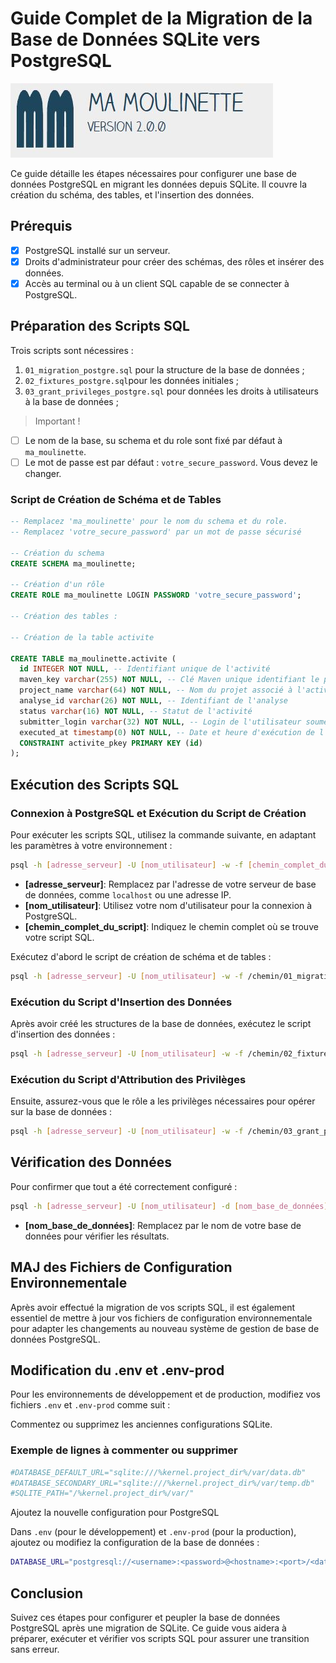 # Guide Complet de la Migration de la Base de Données SQLite vers PostgreSQL

![Ma-Moulinette](/documentation/ressources/home-000.jpg)

Ce guide détaille les étapes nécessaires pour configurer une base de données PostgreSQL en migrant les données depuis SQLite. Il couvre la création du schéma, des tables, et l'insertion des données.

## Prérequis

- [x] PostgreSQL installé sur un serveur.
- [x] Droits d'administrateur pour créer des schémas, des rôles et insérer des données.
- [x] Accès au terminal ou à un client SQL capable de se connecter à PostgreSQL.

## Préparation des Scripts SQL

Trois scripts sont nécessires :

1. `01_migration_postgre.sql` pour la structure de la base de données ;
2. `02_fixtures_postgre.sql`pour les données initiales ;
3. `03_grant_privileges_postgre.sql` pour données les droits à utilisateurs à la base de données ;

> Important !

- [ ] Le nom de la base, su schema et du role sont fixé par défaut à `ma_moulinette`.
- [ ] Le mot de passe est par défaut : `votre_secure_password`. Vous devez le changer.

### Script de Création de Schéma et de Tables

```sql
-- Remplacez 'ma_moulinette' pour le nom du schema et du role.
-- Remplacez 'votre_secure_password' par un mot de passe sécurisé

-- Création du schema
CREATE SCHEMA ma_moulinette;

-- Création d'un rôle
CREATE ROLE ma_moulinette LOGIN PASSWORD 'votre_secure_password';

-- Création des tables :

-- Création de la table activite

CREATE TABLE ma_moulinette.activite (
  id INTEGER NOT NULL, -- Identifiant unique de l'activité
  maven_key varchar(255) NOT NULL, -- Clé Maven unique identifiant le projet
  project_name varchar(64) NOT NULL, -- Nom du projet associé à l'activité
  analyse_id varchar(26) NOT NULL, -- Identifiant de l'analyse
  status varchar(16) NOT NULL, -- Statut de l'activité
  submitter_login varchar(32) NOT NULL, -- Login de l'utilisateur soumettant l'activité
  executed_at timestamp(0) NOT NULL, -- Date et heure d'exécution de l'activité
  CONSTRAINT activite_pkey PRIMARY KEY (id)
);
```

## Exécution des Scripts SQL

### Connexion à PostgreSQL et Exécution du Script de Création

Pour exécuter les scripts SQL, utilisez la commande suivante, en adaptant les paramètres à votre environnement :

```bash
psql -h [adresse_serveur] -U [nom_utilisateur] -w -f [chemin_complet_du_script]
```

- **[adresse_serveur]**: Remplacez par l'adresse de votre serveur de base de données, comme `localhost` ou une adresse IP.
- **[nom_utilisateur]**: Utilisez votre nom d'utilisateur pour la connexion à PostgreSQL.
- **[chemin_complet_du_script]**: Indiquez le chemin complet où se trouve votre script SQL.

Exécutez d'abord le script de création de schéma et de tables :

```bash
psql -h [adresse_serveur] -U [nom_utilisateur] -w -f /chemin/01_migration_postgre.sql
```

### Exécution du Script d'Insertion des Données

Après avoir créé les structures de la base de données, exécutez le script d'insertion des données :

```bash
psql -h [adresse_serveur] -U [nom_utilisateur] -w -f /chemin/02_fixtures_postgre.sql
```

### Exécution du Script d'Attribution des Privilèges

Ensuite, assurez-vous que le rôle a les privilèges nécessaires pour opérer sur la base de données :

```bash
psql -h [adresse_serveur] -U [nom_utilisateur] -w -f /chemin/03_grant_privileges_postgre.sql
```

## Vérification des Données

Pour confirmer que tout a été correctement configuré :

```bash
psql -h [adresse_serveur] -U [nom_utilisateur] -d [nom_base_de_données] -c "SELECT * FROM nom_base_de_données.ma_moulinette;"
```

- **[nom_base_de_données]**: Remplacez par le nom de votre base de données pour vérifier les résultats.

## MAJ des Fichiers de Configuration Environnementale

Après avoir effectué la migration de vos scripts SQL, il est également essentiel de mettre à jour vos fichiers de configuration environnementale pour adapter les changements au nouveau système de gestion de base de données PostgreSQL.

## Modification du .env et .env-prod

Pour les environnements de développement et de production, modifiez vos fichiers `.env` et `.env-prod` comme suit :

Commentez ou supprimez les anciennes configurations SQLite.

### Exemple de lignes à commenter ou supprimer

```bash
#DATABASE_DEFAULT_URL="sqlite:///%kernel.project_dir%/var/data.db"
#DATABASE_SECONDARY_URL="sqlite:///%kernel.project_dir%/var/temp.db"
#SQLITE_PATH="/%kernel.project_dir%/var/"
```

Ajoutez la nouvelle configuration pour PostgreSQL

Dans `.env` (pour le développement) et `.env-prod` (pour la production), ajoutez ou modifiez la configuration de la base de données :

```bash
DATABASE_URL="postgresql://<username>:<password>@<hostname>:<port>/<database>?serverVersion=<server_version>&charset=utf8"
```

## Conclusion

Suivez ces étapes pour configurer et peupler la base de données PostgreSQL après une migration de SQLite. Ce guide vous aidera à préparer, exécuter et vérifier vos scripts SQL pour assurer une transition sans erreur.
